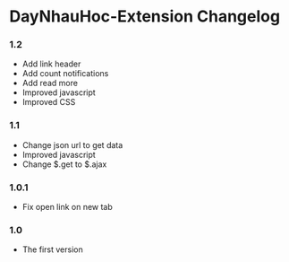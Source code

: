# DayNhauHoc-Extension Changelog

### 1.2
* Add link header
* Add count notifications
* Add read more
* Improved javascript
* Improved CSS

### 1.1
* Change json url to get data
* Improved javascript
* Change $.get to $.ajax

### 1.0.1
* Fix open link on new tab

### 1.0
* The first version